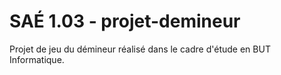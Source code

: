 # SAÉ 1.03 - projet-demineur
Projet de jeu du démineur réalisé dans le cadre d'étude en BUT Informatique.
